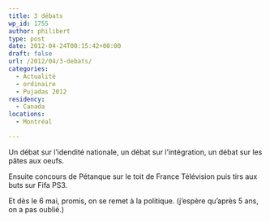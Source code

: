 ```yaml
---
title: 3 débats
wp_id: 1755
author: philibert
type: post
date: 2012-04-24T00:15:42+00:00
draft: false
url: /2012/04/3-debats/
categories:
  - Actualité
  - ordinaire
  - Pujadas 2012
residency:
  - Canada
locations:
  - Montréal

---
```

Un débat sur l&rsquo;idendité nationale, un débat sur l&rsquo;intégration, un débat sur les pâtes aux oeufs.
  
Ensuite concours de Pétanque sur le toit de France Télévision puis tirs aux buts sur Fifa PS3.

Et dès le 6 mai, promis, on se remet à la politique. (j&rsquo;espère qu&rsquo;après 5 ans, on a pas oublié.)